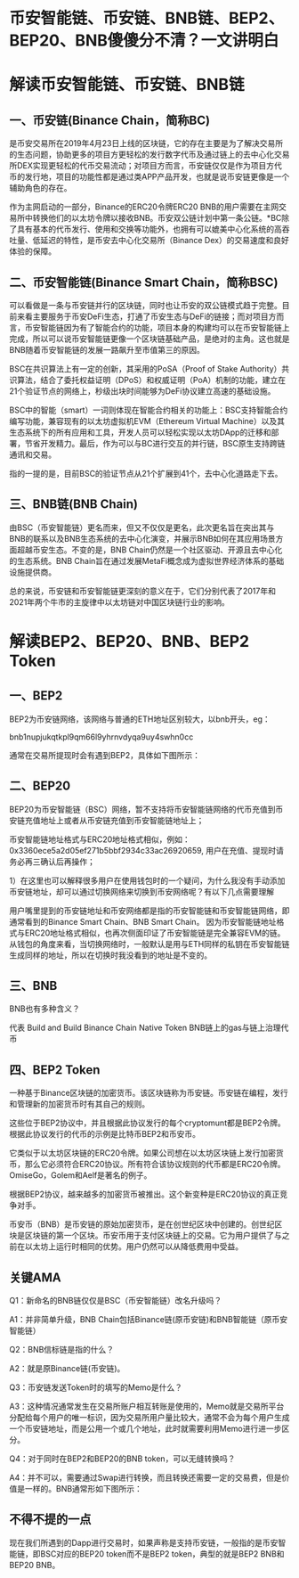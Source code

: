 # 币安智能链、币安链、BNB链、BEP2、BEP20、BNB傻傻分不清？一文讲明白

# 解读币安智能链、币安链、BNB链

## 一、币安链(Binance Chain，简称BC)

是币安交易所在2019年4月23日上线的区块链，它的存在主要是为了解决交易所的生态问题，协助更多的项目方更轻松的发行数字代币及通过链上的去中心化交易所DEX实现更轻松的代币交易流动；对项目方而言，币安链仅仅是作为项目方代币的发行地，项目的功能性都是通过类APP产品开发，也就是说币安链更像是一个辅助角色的存在。

作为主网启动的一部分，Binance的ERC20令牌ERC20 BNB的用户需要在主网交易所中转换他们的以太坊令牌以接收BNB。币安双公链计划中第一条公链。*BC除了具有基本的代币发行、使用和交换等功能外，也拥有可以媲美中心化系统的高吞吐量、低延迟的特性，是币安去中心化交易所（Binance Dex）的交易速度和良好体验的保障。

## 二、币安智能链(Binance Smart Chain，简称BSC)

可以看做是一条与币安链并行的区块链，同时也让币安的双公链模式趋于完整。目前来看主要服务于币安DeFi生态，打通了币安生态与DeFi的链接；而对项目方而言，币安智能链因为有了智能合约的功能，项目本身的构建均可以在币安智能链上完成，所以可以说币安智能链更像一个区块链基础产品，是绝对的主角。这也就是BNB随着币安智能链的发展一路飙升至市值第三的原因。

BSC在共识算法上有一定的创新，其采用的PoSA（Proof of Stake Authority）共识算法，结合了委托权益证明（DPoS）和权威证明（PoA）机制的功能，建立在21个验证节点的网络上，秒级出块时间能够为DeFi协议建立高速的基础设施。

BSC中的智能（smart）一词则体现在智能合约相关的功能上：BSC支持智能合约编写功能，兼容现有的以太坊虚拟机EVM（Ethereum Virtual Machine）以及其生态系统下的所有应用和工具，开发人员可以轻松实现以太坊DApp的迁移和部署，节省开发精力。最后，作为可以与BC进行交互的并行链，BSC原生支持跨链通讯和交易。

指的一提的是，目前BSC的验证节点从21个扩展到41个，去中心化道路走下去。

## 三、BNB链(BNB Chain)

由BSC（币安智能链）更名而来，但又不仅仅是更名，此次更名旨在突出其与BNB的联系以及BNB生态系统的去中心化演变，并展示BNB如何在其应用场景方面超越币安生态。不变的是，BNB Chain仍然是一个社区驱动、开源且去中心化的生态系统。BNB Chain旨在通过发展MetaFi概念成为虚拟世界经济体系的基础设施提供商。

总的来说，币安链和币安智能链更深刻的意义在于，它们分别代表了2017年和2021年两个牛市的主旋律中以太坊链对中国区块链行业的影响。

# 解读BEP2、BEP20、BNB、BEP2 Token

## 一、BEP2

BEP2为币安链网络，该网络与普通的ETH地址区别较大，以bnb开头，eg：

bnb1nupjukqtkpl9qm66l9yhrnvdyqa9uy4swhn0cc

通常在交易所提现时会有遇到BEP2，具体如下图所示：

## 二、BEP20

BEP20为币安智能链（BSC）网络，暂不支持将币安智能链网络的代币充值到币安链充值地址上或者从币安链充值到币安智能链地址上；

币安智能链地址格式与ERC20地址格式相似，例如：0x3360ece5a2d05ef271b5bbf2934c33ac26920659, 用户在充值、提现时请务必再三确认后再操作；

1）在这里也可以解释很多用户在使用钱包时的一个疑问，为什么我没有手动添加币安链地址，却可以通过切换网络来切换到币安网络呢？有以下几点需要理解

用户嘴里提到的币安链地址和币安网络都是指的币安智能链和币安智能链网络，即通常看到的Binance Smart Chain、BNB Smart Chain。
因为币安智能链地址格式与ERC20地址格式相似，也再次侧面印证了币安智能链是完全兼容EVM的链。
从钱包的角度来看，当切换网络时，一般默认是用与ETH同样的私钥在币安智能链生成同样的地址，所以在切换时我没看到的地址是不变的。

## 三、BNB

BNB也有多种含义？

代表 Build and Build
Binance Chain Native Token
BNB链上的gas与链上治理代币

## 四、BEP2 Token

一种基于Binance区块链的加密货币。该区块链称为币安链。币安链在编程，发行和管理新的加密货币时有其自己的规则。

这些位于BEP2协议中，并且根据此协议发行的每个cryptomunt都是BEP2令牌。根据此协议发行的代币的示例是比特币BEP2和币安币。

它类似于以太坊区块链的ERC20令牌。如果公司想在以太坊区块链上发行加密货币，那么它必须符合ERC20协议。所有符合该协议规则的代币都是ERC20令牌。 OmiseGo，Golem和Aelf是著名的例子。

根据BEP2协议，越来越多的加密货币被推出。这个新变种是ERC20协议的真正竞争对手。

币安币（BNB）是币安链的原始加密货币，是在创世纪区块中创建的。创世纪区块是区块链的第一个区块。币安币用于支付区块链上的交易。它为用户提供了与之前在以太坊上运行时相同的优势。用户仍然可以从降低费用中受益。

## 关键AMA

Q1：新命名的BNB链仅仅是BSC（币安智能链）改名升级吗？

A1：并非简单升级，BNB Chain包括Binance链(原币安链)和BNB智能链（原币安智能链）

Q2：BNB信标链是指的什么？

A2：就是原Binance链(币安链)。

Q3：币安链发送Token时的填写的Memo是什么？

A3：这种情况通常发生在交易所账户相互转账是使用的，Memo就是交易所平台分配给每个用户的唯一标识，因为交易所用户量比较大，通常不会为每个用户生成一个币安链地址，而是公用一个或几个地址，此时就需要利用Memo进行进一步区分。

Q4：对于同时在BEP2和BEP20的BNB token，可以无缝转换吗？

A4：并不可以，需要通过Swap进行转换，而且转换还需要一定的交易费，但是价值是一样的。BNB通常形如下图所示：

## 不得不提的一点

现在我们所遇到的Dapp进行交易时，如果声称是支持币安链，一般指的是币安智能链，即BSC对应的BEP20 token而不是BEP2 token，典型的就是BEP2 BNB和BEP20 BNB。